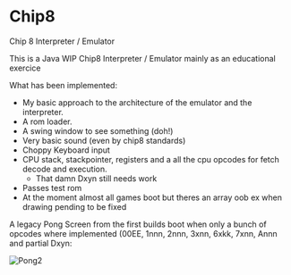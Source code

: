 # Chip8
Chip 8 Interpreter / Emulator

This is a Java WIP Chip8 Interpreter / Emulator mainly as an educational exercice

What has been implemented:
* My basic approach to the architecture of the emulator and the interpreter.
* A rom loader.
* A swing window to see something (doh!)
* Very basic sound (even by chip8 standards)
* Choppy Keyboard input
* CPU stack, stackpointer, registers and a all the cpu opcodes for fetch decode and execution.
  * That damn Dxyn still needs work
* Passes test rom
* At the moment almost all games boot but theres an array oob ex when drawing pending to be fixed

A legacy Pong Screen from the first builds boot when only a bunch of opcodes where implemented (00EE, 1nnn, 2nnn, 3xnn, 6xkk, 7xnn, Annn and partial Dxyn:


![Pong2](https://user-images.githubusercontent.com/28767885/46166952-c58b7700-c294-11e8-99c5-374c34168b1e.png)

